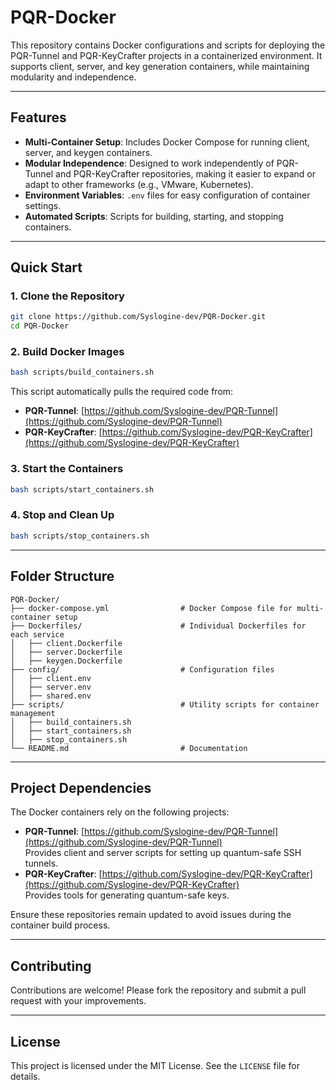 # PQR-Docker

This repository contains Docker configurations and scripts for deploying the PQR-Tunnel and PQR-KeyCrafter projects in a containerized environment. It supports client, server, and key generation containers, while maintaining modularity and independence.

---

## Features

- **Multi-Container Setup**: Includes Docker Compose for running client, server, and keygen containers.
- **Modular Independence**: Designed to work independently of PQR-Tunnel and PQR-KeyCrafter repositories, making it easier to expand or adapt to other frameworks (e.g., VMware, Kubernetes).
- **Environment Variables**: `.env` files for easy configuration of container settings.
- **Automated Scripts**: Scripts for building, starting, and stopping containers.

---

## Quick Start

### 1. Clone the Repository

```bash
git clone https://github.com/Syslogine-dev/PQR-Docker.git
cd PQR-Docker
```

### 2. Build Docker Images

```bash
bash scripts/build_containers.sh
```

This script automatically pulls the required code from:
- **PQR-Tunnel**: [https://github.com/Syslogine-dev/PQR-Tunnel](https://github.com/Syslogine-dev/PQR-Tunnel)
- **PQR-KeyCrafter**: [https://github.com/Syslogine-dev/PQR-KeyCrafter](https://github.com/Syslogine-dev/PQR-KeyCrafter)

### 3. Start the Containers

```bash
bash scripts/start_containers.sh
```

### 4. Stop and Clean Up

```bash
bash scripts/stop_containers.sh
```

---

## Folder Structure

```plaintext
PQR-Docker/
├── docker-compose.yml                # Docker Compose file for multi-container setup
├── Dockerfiles/                      # Individual Dockerfiles for each service
│   ├── client.Dockerfile
│   ├── server.Dockerfile
│   ├── keygen.Dockerfile
├── config/                           # Configuration files
│   ├── client.env
│   ├── server.env
│   ├── shared.env
├── scripts/                          # Utility scripts for container management
│   ├── build_containers.sh
│   ├── start_containers.sh
│   ├── stop_containers.sh
└── README.md                         # Documentation
```

---

## Project Dependencies

The Docker containers rely on the following projects:
- **PQR-Tunnel**: [https://github.com/Syslogine-dev/PQR-Tunnel](https://github.com/Syslogine-dev/PQR-Tunnel)  
  Provides client and server scripts for setting up quantum-safe SSH tunnels.
- **PQR-KeyCrafter**: [https://github.com/Syslogine-dev/PQR-KeyCrafter](https://github.com/Syslogine-dev/PQR-KeyCrafter)  
  Provides tools for generating quantum-safe keys.

Ensure these repositories remain updated to avoid issues during the container build process.

---

## Contributing

Contributions are welcome! Please fork the repository and submit a pull request with your improvements.

---

## License

This project is licensed under the MIT License. See the `LICENSE` file for details.
